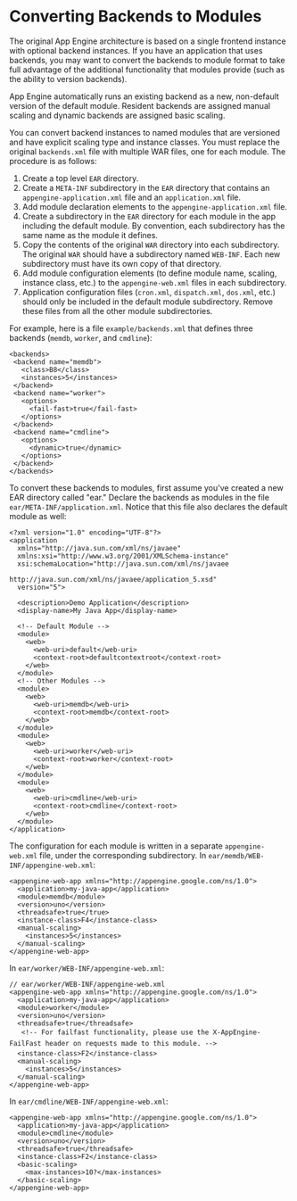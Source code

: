 # Converting Backends to Modules

  

The original App Engine architecture is based on a single frontend instance with optional backend instances. If you have an application that uses backends, you may want to convert the backends to module format to take full advantage of the additional functionality that modules provide (such as the ability to version backends).

App Engine automatically runs an existing backend as a new, non-default version of the default module. Resident backends are assigned manual scaling and dynamic backends are assigned basic scaling.

You can convert backend instances to named modules that are versioned and have explicit scaling type and instance classes. You must replace the original `backends.xml` file with multiple WAR files, one for each module. The procedure is as follows:

1.  Create a top level `EAR` directory.
2.  Create a `META-INF` subdirectory in the `EAR` directory that contains an `appengine-application.xml` file and an `application.xml` file.
3.  Add module declaration elements to the `appengine-application.xml` file.
4.  Create a subdirectory in the `EAR` directory for each module in the app including the default module. By convention, each subdirectory has the same name as the module it defines.
5.  Copy the contents of the original `WAR` directory into each subdirectory. The original `WAR` should have a subdirectory named `WEB-INF`. Each new subdirectory must have its own copy of that directory.
6.  Add module configuration elements (to define module name, scaling, instance class, etc.) to the `appengine-web.xml` files in each subdirectory.
7.  Application configuration files (`cron.xml`, `dispatch.xml`, `dos.xml`, etc.) should only be included in the default module subdirectory. Remove these files from all the other module subdirectories.

For example, here is a file `example/backends.xml` that defines three backends (`memdb`, `worker`, and `cmdline`):

```
<backends>
 <backend name="memdb">
   <class>B8</class>
   <instances>5</instances>
 </backend>
 <backend name="worker">
   <options>
     <fail-fast>true</fail-fast>
   </options>
 </backend>
 <backend name="cmdline">
   <options>
     <dynamic>true</dynamic>
   </options>
 </backend>
</backends>
```

To convert these backends to modules, first assume you've created a new EAR directory called "ear." Declare the backends as modules in the file `ear/META-INF/application.xml`. Notice that this file also declares the default module as well:

```
<?xml version="1.0" encoding="UTF-8"?>
<application
  xmlns="http://java.sun.com/xml/ns/javaee"
  xmlns:xsi="http://www.w3.org/2001/XMLSchema-instance"
  xsi:schemaLocation="http://java.sun.com/xml/ns/javaee
                      http://java.sun.com/xml/ns/javaee/application_5.xsd"
  version="5">

  <description>Demo Application</description>
  <display-name>My Java App</display-name>

  <!-- Default Module -->
  <module>
    <web>
      <web-uri>default</web-uri>
      <context-root>defaultcontextroot</context-root>
    </web>
  </module>
  <!-- Other Modules -->
  <module>
    <web>
      <web-uri>memdb</web-uri>
      <context-root>memdb</context-root>
    </web>
  </module>
  <module>
    <web>
      <web-uri>worker</web-uri>
      <context-root>worker</context-root>
    </web>
  </module>
  <module>
    <web>
      <web-uri>cmdline</web-uri>
      <context-root>cmdline</context-root>
    </web>
  </module>
</application>
```

The configuration for each module is written in a separate `appengine-web.xml` file, under the corresponding subdirectory. In `ear/memdb/WEB-INF/appengine-web.xml`:

```
<appengine-web-app xmlns="http://appengine.google.com/ns/1.0">
  <application>my-java-app</application>
  <module>memdb</module>
  <version>uno</version>
  <threadsafe>true</true>
  <instance-class>F4</instance-class>
  <manual-scaling>
    <instances>5</instances>
  </manual-scaling>
</appengine-web-app>
```

In `ear/worker/WEB-INF/appengine-web.xml`:

```
// ear/worker/WEB-INF/appengine-web.xml
<appengine-web-app xmlns="http://appengine.google.com/ns/1.0">
  <application>my-java-app</application>
  <module>worker</module>
  <version>uno</version>
  <threadsafe>true</threadsafe>
   <!-- For failfast functionality, please use the X-AppEngine-FailFast header on requests made to this module. -->
  <instance-class>F2</instance-class>
  <manual-scaling>
    <instances>5</instances>
  </manual-scaling>
</appengine-web-app>
```

In `ear/cmdline/WEB-INF/appengine-web.xml`:

```
<appengine-web-app xmlns="http://appengine.google.com/ns/1.0">
  <application>my-java-app</application>
  <module>cmdline</module>
  <version>uno</version>
  <threadsafe>true</threadsafe>
  <instance-class>F2</instance-class>
  <basic-scaling>
    <max-instances>10?</max-instances>
  </basic-scaling>
</appengine-web-app>
```

